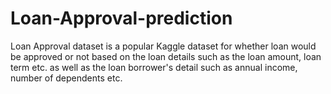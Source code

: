 # Loan-Approval-prediction
Loan Approval dataset is a popular Kaggle dataset for whether loan would be approved or not based on the loan details such as the loan amount, loan term etc. as well as the loan borrower's detail such as annual income, number of dependents etc. 
